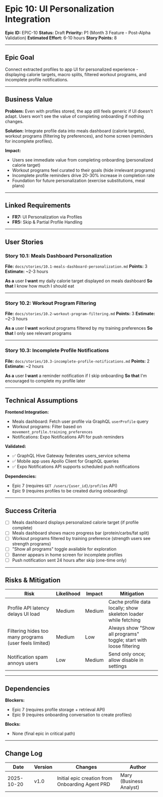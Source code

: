 # Epic 10: UI Personalization Integration

**Epic ID:** EPIC-10
**Status:** Draft
**Priority:** P1 (Month 3 Feature - Post-Alpha Validation)
**Estimated Effort:** 6-10 hours
**Story Points:** 8

---

## Epic Goal

Connect extracted profiles to app UI for personalized experience - displaying calorie targets, macro splits, filtered workout programs, and incomplete profile notifications.

---

## Business Value

**Problem:** Even with profiles stored, the app still feels generic if UI doesn't adapt. Users won't see the value of completing onboarding if nothing changes.

**Solution:** Integrate profile data into meals dashboard (calorie targets), workout programs (filtering by preferences), and home screen (reminders for incomplete profiles).

**Impact:**
- Users see immediate value from completing onboarding (personalized calorie target)
- Workout programs feel curated to their goals (hide irrelevant programs)
- Incomplete profile reminders drive 20-30% increase in completion rate
- Foundation for future personalization (exercise substitutions, meal plans)

---

## Linked Requirements

- **FR7:** UI Personalization via Profiles
- **FR5:** Skip & Partial Profile Handling

---

## User Stories

### Story 10.1: Meals Dashboard Personalization
**File:** `docs/stories/10.1-meals-dashboard-personalization.md`
**Points:** 3
**Estimate:** ~2-3 hours

**As a** user
**I want** my daily calorie target displayed on meals dashboard
**So that** I know how much I should eat

---

### Story 10.2: Workout Program Filtering
**File:** `docs/stories/10.2-workout-program-filtering.md`
**Points:** 3
**Estimate:** ~2-3 hours

**As a** user
**I want** workout programs filtered by my training preferences
**So that** I only see relevant programs

---

### Story 10.3: Incomplete Profile Notifications
**File:** `docs/stories/10.3-incomplete-profile-notifications.md`
**Points:** 2
**Estimate:** ~2 hours

**As a** user
**I want** a reminder notification if I skip onboarding
**So that** I'm encouraged to complete my profile later

---

## Technical Assumptions

**Frontend Integration:**
- Meals dashboard: Fetch user profile via GraphQL `userProfile` query
- Workout programs: Filter based on `movement_profile.training_preferences`
- Notifications: Expo Notifications API for push reminders

**Validated:**
- ✅ GraphQL Hive Gateway federates users_service schema
- ✅ Mobile app uses Apollo Client for GraphQL queries
- ✅ Expo Notifications API supports scheduled push notifications

**Dependencies:**
- Epic 7 (requires `GET /users/{user_id}/profiles` API)
- Epic 9 (requires profiles to be created during onboarding)

---

## Success Criteria

- [ ] Meals dashboard displays personalized calorie target (if profile complete)
- [ ] Meals dashboard shows macro progress bar (protein/carbs/fat split)
- [ ] Workout programs filtered by training preference (strength users see strength programs)
- [ ] "Show all programs" toggle available for exploration
- [ ] Banner appears in home screen for incomplete profiles
- [ ] Push notification sent 24 hours after skip (one-time only)

---

## Risks & Mitigation

| Risk | Likelihood | Impact | Mitigation |
|------|-----------|--------|------------|
| Profile API latency delays UI load | Medium | Medium | Cache profile data locally; show skeleton loader while fetching |
| Filtering hides too many programs (user feels limited) | Medium | Low | Always show "Show all programs" toggle; start with loose filtering |
| Notification spam annoys users | Low | Medium | Send only once; allow disable in settings |

---

## Dependencies

**Blockers:**
- Epic 7 (requires profile storage + retrieval API)
- Epic 9 (requires onboarding conversation to create profiles)

**Blocks:**
- None (final epic in critical path)

---

## Change Log

| Date | Version | Changes | Author |
|------|---------|---------|--------|
| 2025-10-20 | v1.0 | Initial epic creation from Onboarding Agent PRD | Mary (Business Analyst) |
